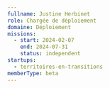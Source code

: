```yaml
---
fullname: Justine Herbinet
role: Chargée de déploiement
domaine: Déploiement
missions:
  - start: 2024-02-07
    end: 2024-07-31
    status: independent
startups:
  - territoires-en-transitions
memberType: beta
---
```


